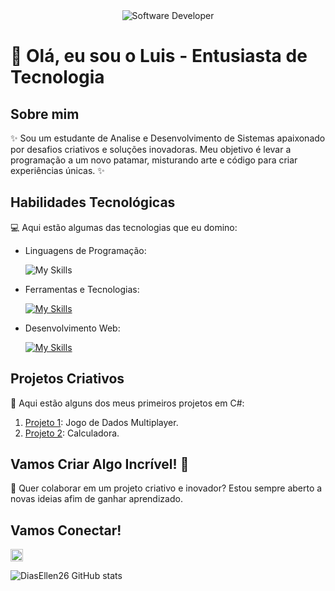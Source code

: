 <div align="center">
  <img src="https://i.pinimg.com/originals/0f/25/e4/0f25e4668c1c7740b5ed41835339d67f.gif" alt="Software Developer">
</div>

# 🚀 Olá, eu sou o Luis - Entusiasta de Tecnologia 

## Sobre mim

✨ Sou um estudante de Analise e Desenvolvimento de Sistemas apaixonado por desafios criativos e soluções inovadoras. Meu objetivo é levar a programação a um novo patamar, misturando arte e código para criar experiências únicas. ✨

## Habilidades Tecnológicas

💻 Aqui estão algumas das tecnologias que eu domino:

-  Linguagens de Programação: 

    ![My Skills](https://skillicons.dev/icons?i=cs)

- Ferramentas e Tecnologias: 

    [![My Skills](https://skillicons.dev/icons?i=git,github,visualstudio)](https://skillicons.dev)
- Desenvolvimento Web:

    [![My Skills](https://skillicons.dev/icons?i=html,css)](https://skillicons.dev) 
## Projetos Criativos

🎨 Aqui estão alguns dos meus primeiros projetos em C#:

1. [Projeto 1](https://github.com/Luisitofn06/Jogo-Dados): Jogo de Dados Multiplayer.
2. [Projeto 2](https://github.com/Luisitofn06/Calculadora): Calculadora.


## Vamos Criar Algo Incrível! 💫

💬 Quer colaborar em um projeto criativo e inovador? Estou sempre aberto a novas ideias afim de ganhar aprendizado.
## Vamos Conectar!

<a href="https://www.instagram.com/luis_fn06/"><img src="https://skillicons.dev/icons?i=instagram" width="20"></a> 

![DiasEllen26 GitHub stats](https://github-readme-stats.vercel.app/api?username=Luisitofn06\&rank_icon=percentile)

